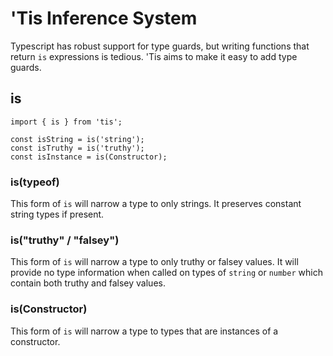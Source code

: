 # 'Tis Inference System

Typescript has robust support for type guards, but writing functions that return `is` expressions is tedious. 'Tis aims to make it easy to add type guards.

## is

```
import { is } from 'tis';

const isString = is('string');
const isTruthy = is('truthy');
const isInstance = is(Constructor);

```

### is(typeof)

This form of `is` will narrow a type to only strings. It preserves constant string types if present.

### is("truthy" / "falsey")

This form of `is` will narrow a type to only truthy or falsey values. It will provide no type information when called on types of `string` or `number` which contain both truthy and falsey values.

### is(Constructor)

This form of `is` will narrow a type to types that are instances of a constructor.
